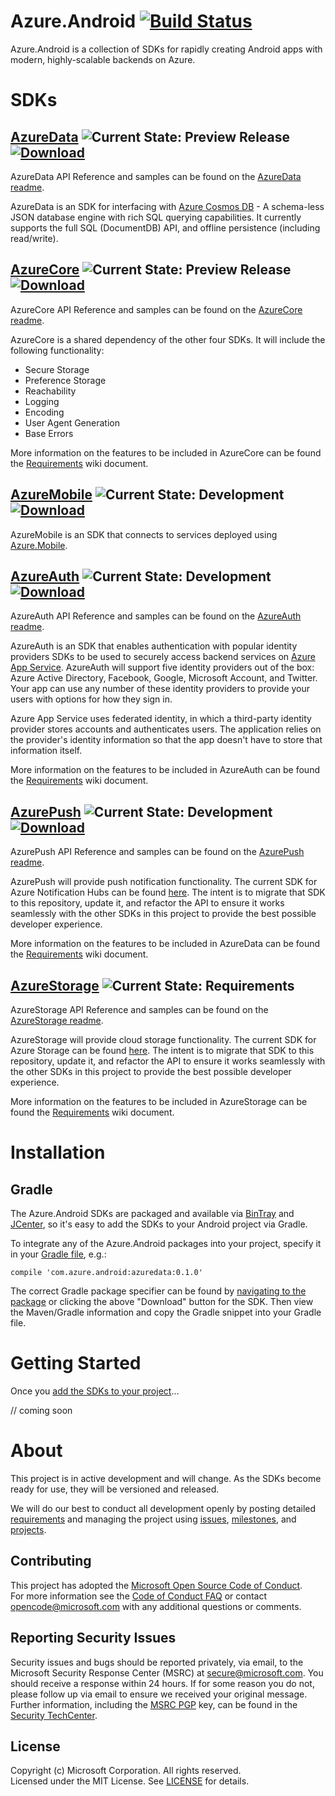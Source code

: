 # Azure.Android [![Build Status](https://travis-ci.org/Azure/Azure.Android.svg?branch=master)](https://travis-ci.org/Azure/Azure.Android)

Azure.Android is a collection of SDKs for rapidly creating Android apps with modern, highly-scalable backends on Azure.


# SDKs

## [AzureData](azuredata) ![Current State: Preview Release](https://img.shields.io/badge/Current_State-Preview_Release-brightgreen.svg)[ ![Download](https://api.bintray.com/packages/azure/Azure.Android/azuredata/images/download.svg) ](https://bintray.com/azure/Azure.Android/azuredata/_latestVersion)

AzureData API Reference and samples can be found on the [AzureData readme](azuredata).

AzureData is an SDK for interfacing with [Azure Cosmos DB](https://docs.microsoft.com/en-us/azure/cosmos-db/sql-api-introduction) - A schema-less JSON database engine with rich SQL querying capabilities. It currently supports the full SQL (DocumentDB) API, and offline persistence (including read/write).


## [AzureCore](azurecore) ![Current State: Preview Release](https://img.shields.io/badge/Current_State-Preview_Release-brightgreen.svg)[ ![Download](https://api.bintray.com/packages/azure/Azure.Android/azurecore/images/download.svg) ](https://bintray.com/azure/Azure.Android/azurecore/_latestVersion)

AzureCore API Reference and samples can be found on the [AzureCore readme](azurecore).

AzureCore is a shared dependency of the other four SDKs. It will include the following functionality:
- Secure Storage
- Preference Storage
- Reachability
- Logging
- Encoding
- User Agent Generation
- Base Errors

More information on the features to be included in AzureCore can be found the [Requirements](https://github.com/Azure/Azure.Android/wiki/Requirements-AzureCore) wiki document.


## [AzureMobile](azuremobile) ![Current State: Development](https://img.shields.io/badge/Current_State-Development-blue.svg)[ ![Download](https://api.bintray.com/packages/azure/Azure.Android/azuremobile/images/download.svg) ](https://bintray.com/azure/Azure.Android/azuremobile/_latestVersion)

AzureMobile is an SDK that connects to services deployed using [Azure.Mobile](https://aka.ms/mobile).


## [AzureAuth](azureauth) ![Current State: Development](https://img.shields.io/badge/Current_State-Development-blue.svg)[ ![Download](https://api.bintray.com/packages/azure/Azure.Android/azureauth/images/download.svg) ](https://bintray.com/azure/Azure.Android/azureauth/_latestVersion)

AzureAuth API Reference and samples can be found on the [AzureAuth readme](azureauth).

AzureAuth is an SDK that enables authentication with popular identity providers SDKs to be used to securely access backend services on [Azure App Service](https://docs.microsoft.com/en-us/azure/app-service/app-service-authentication-overview). AzureAuth will support five identity providers out of the box: Azure Active Directory, Facebook, Google, Microsoft Account, and Twitter. Your app can use any number of these identity providers to provide your users with options for how they sign in.

Azure App Service uses federated identity, in which a third-party identity provider stores accounts and authenticates users. The application relies on the provider's identity information so that the app doesn't have to store that information itself. 

More information on the features to be included in AzureAuth can be found the [Requirements](https://github.com/Azure/Azure.Android/wiki/Requirements-AzureAuth) wiki document.


## [AzurePush](azurepush) ![Current State: Development](https://img.shields.io/badge/Current_State-Development-blue.svg)[ ![Download](https://api.bintray.com/packages/azure/Azure.Android/azurepush/images/download.svg) ](https://bintray.com/azure/Azure.Android/azurepush/_latestVersion)

AzurePush API Reference and samples can be found on the [AzurePush readme](azurepush).

AzurePush will provide push notification functionality.  The current SDK for Azure Notification Hubs can be found [here](https://github.com/Azure/azure-notificationhubs/tree/master/Android/notification-hubs-sdk). The intent is to migrate that SDK to this repository, update it, and refactor the API to ensure it works seamlessly with the other SDKs in this project to provide the best possible developer experience.


More information on the features to be included in AzureData can be found the [Requirements](https://github.com/Azure/Azure.Android/wiki/Requirements-AzurePush) wiki document.


## [AzureStorage](azurestorage) ![Current State: Requirements](https://img.shields.io/badge/Current_State-Requirements-red.svg)

AzureStorage API Reference and samples can be found on the [AzureStorage readme](azurestorage).

AzureStorage will provide cloud storage functionality.  The current SDK for Azure Storage can be found [here](https://github.com/Azure/azure-storage-android). The intent is to migrate that SDK to this repository, update it, and refactor the API to ensure it works seamlessly with the other SDKs in this project to provide the best possible developer experience.

More information on the features to be included in AzureStorage can be found the [Requirements](https://github.com/Azure/Azure.Android/wiki/Requirements-AzureStorage) wiki document.


# Installation

## Gradle

The Azure.Android SDKs are packaged and available via [BinTray](https://bintray.com/azure/Azure.Android) and [JCenter](https://bintray.com/bintray/jcenter), so it's easy to add the SDKs to your Android project via Gradle.

To integrate any of the Azure.Android packages into your project, specify it in your [Gradle file](https://developer.android.com/studio/build/dependencies), e.g.:

```
compile 'com.azure.android:azuredata:0.1.0'
```

The correct Gradle package specifier can be found by [navigating to the package](https://bintray.com/azure/Azure.Android) or clicking the above "Download" button for the SDK.  Then view the Maven/Gradle information and copy the Gradle snippet into your Gradle file.

# Getting Started

Once you [add the SDKs to your project](#installation)...

// coming soon


# About
This project is in active development and will change. As the SDKs become ready for use, they will be versioned and released.

We will do our best to conduct all development openly by posting detailed [requirements](https://github.com/Azure/Azure.Android/wiki/Requirements) and managing the project using [issues](https://github.com/Azure/Azure.Android/issues), [milestones](https://github.com/Azure/Azure.Android/milestones), and [projects](https://github.com/Azure/Azure.Android/projects).

## Contributing
This project has adopted the [Microsoft Open Source Code of Conduct](https://opensource.microsoft.com/codeofconduct/).  
For more information see the [Code of Conduct FAQ](https://opensource.microsoft.com/codeofconduct/faq/) or contact [opencode@microsoft.com](mailto:opencode@microsoft.com) with any additional questions or comments.

## Reporting Security Issues
Security issues and bugs should be reported privately, via email, to the Microsoft Security Response Center (MSRC) at [secure@microsoft.com](mailto:secure@microsoft.com). You should receive a response within 24 hours. If for some reason you do not, please follow up via email to ensure we received your original message. Further information, including the [MSRC PGP](https://technet.microsoft.com/en-us/security/dn606155) key, can be found in the [Security TechCenter](https://technet.microsoft.com/en-us/security/default).

## License
Copyright (c) Microsoft Corporation. All rights reserved.  
Licensed under the MIT License.  See [LICENSE](License) for details.
